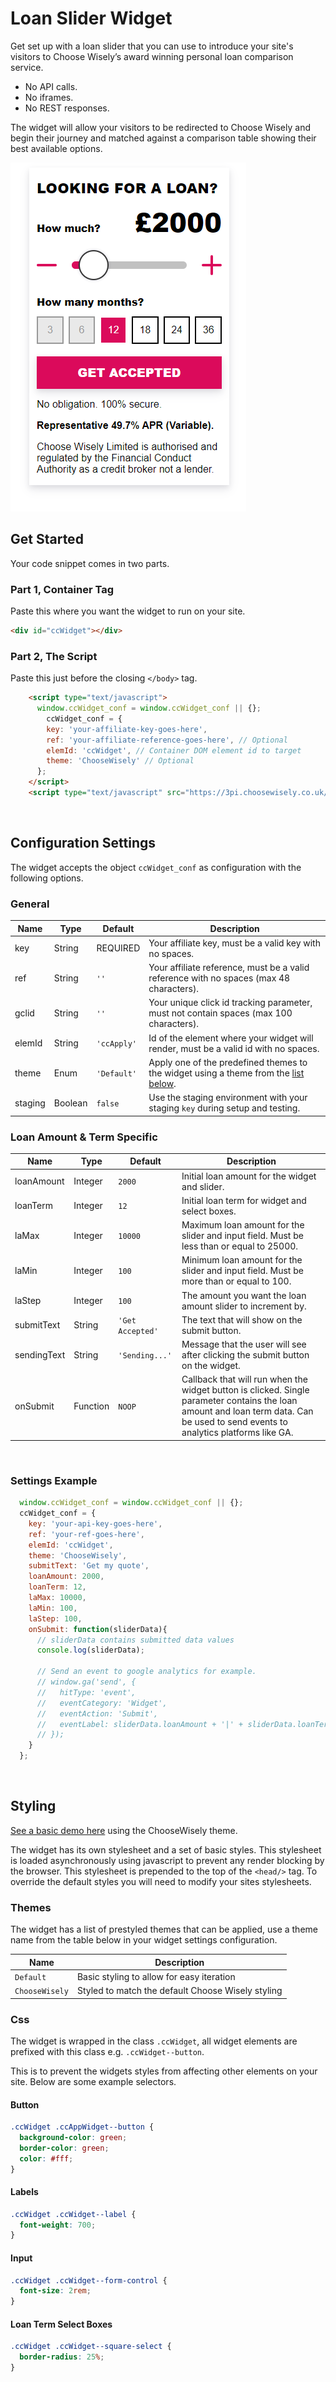 # Loan Slider Widget 

Get set up with a loan slider that you can use to introduce your site's visitors to Choose Wisely’s award winning personal loan comparison service.

- No API calls.
- No iframes.
- No REST responses.

The widget will allow your visitors to be redirected to Choose Wisely and begin their journey and matched against a comparison table showing their best available options.

![image](../images/widgetChooseWiselyTheme.png)

## Get Started
Your code snippet comes in two parts. 
### Part 1, Container Tag
Paste this where you want the widget to run on your site.

```html
<div id="ccWidget"></div>
```

### Part 2, The Script
Paste this just before the closing `</body>` tag.

```html
    <script type="text/javascript">
      window.ccWidget_conf = window.ccWidget_conf || {};
        ccWidget_conf = {
        key: 'your-affiliate-key-goes-here',
        ref: 'your-affiliate-reference-goes-here', // Optional
        elemId: 'ccWidget', // Container DOM element id to target
        theme: 'ChooseWisely' // Optional
      };
    </script>
    <script type="text/javascript" src="https://3pi.choosewisely.co.uk/ccwidget-loader.js"></script>
```
<br />

## Configuration Settings
The widget accepts the object `ccWidget_conf` as configuration with the following options.

### General
| Name            | Type     | Default       | Description                                                                                                                                                                                                    |
| --------------- | -------- | ------------- | -------------------------------------------------------------------------------------------------------------------------------------------------------------------------------------------------------------- |
| key             | String   | REQUIRED      | Your affiliate key, must be a valid key with no spaces.                                                                                                                                                        |
| ref             | String   | `''`          | Your affiliate reference, must be a valid reference with no spaces (max 48 characters).                                                                                                                        |
| gclid           | String   | `''`          | Your unique click id tracking parameter, must not contain spaces (max 100 characters).                                                                                                                         |
| elemId          | String   | `'ccApply'`   | Id of the element where your widget will render, must be a valid id with no spaces.                                                                                                                              |
| theme           | Enum     | `'Default'`   | Apply one of the predefined themes to the widget using a theme from the [list below](#themes).                                                                                                                   |
| staging         | Boolean  | `false`       | Use the staging environment with your staging `key` during setup and testing. |

### Loan Amount & Term Specific
| Name            | Type     | Default          | Description                                                                                                                                                                                                    |
| --------------- | -------- | ---------------- | -----------------------------------------------------------------------|
| loanAmount      | Integer  | `2000`           | Initial loan amount for the widget and slider.                         |
| loanTerm        | Integer  | `12`             | Initial loan term for widget and select boxes.                         |
| laMax           | Integer  | `10000`          | Maximum loan amount for the slider and input field. Must be less than or equal to 25000. |
| laMin           | Integer  | `100`            | Minimum loan amount for the slider and input field. Must be more than or equal to 100. |
| laStep          | Integer  | `100`            | The amount you want the loan amount slider to increment by.            |
| submitText      | String   | `'Get Accepted'` | The text that will show on the submit button.                          |
| sendingText     | String   | `'Sending...'`   | Message that the user will see after clicking the submit button on the widget. |
| onSubmit        | Function | `NOOP`           | Callback that will run when the widget button is clicked. Single parameter contains the loan amount and loan term data. Can be used to send events to analytics platforms like GA. |

<br />

### Settings Example
```js
  window.ccWidget_conf = window.ccWidget_conf || {};
  ccWidget_conf = {
    key: 'your-api-key-goes-here',
    ref: 'your-ref-goes-here',
    elemId: 'ccWidget',
    theme: 'ChooseWisely',
    submitText: 'Get my quote',
    loanAmount: 2000,
    loanTerm: 12,
    laMax: 10000,
    laMin: 100,
    laStep: 100,
    onSubmit: function(sliderData){
      // sliderData contains submitted data values
      console.log(sliderData);
      
      // Send an event to google analytics for example.
      // window.ga('send', {
      //   hitType: 'event',
      //   eventCategory: 'Widget',
      //   eventAction: 'Submit',
      //   eventLabel: sliderData.loanAmount + '|' + sliderData.loanTerm,
      // });
    }
  };
```

<br />

## Styling

[See a basic demo here](https://jsfiddle.net/ratio/khanyjse/) using the ChooseWisely theme.

The widget has its own stylesheet and a set of basic styles. This stylesheet is loaded asynchronously using javascript to prevent any render blocking by the browser. This stylesheet is prepended to the top of the `<head/>` tag. To override the default styles you will need to modify your sites stylesheets.


### Themes
The widget has a list of prestyled themes that can be applied, use a theme name from the table below in your widget settings configuration.

| Name             | Description                                        |
| ---------------- | -------------------------------------------------- |
| `Default`        | Basic styling to allow for easy iteration          |
| `ChooseWisely`   | Styled to match the default Choose Wisely styling  |

### Css
The widget is wrapped in the class `.ccWidget`, all widget elements are prefixed with this class e.g. `.ccWidget--button`.

This is to prevent the widgets styles from affecting other elements on your site. Below are some example selectors.

#### Button 

```css
.ccWidget .ccAppWidget--button {
  background-color: green;
  border-color: green;
  color: #fff;
}
```

#### Labels
```css
.ccWidget .ccWidget--label {
  font-weight: 700;
}
```

#### Input
```css
.ccWidget .ccWidget--form-control {
  font-size: 2rem;
}
```

#### Loan Term Select Boxes
```css
.ccWidget .ccWidget--square-select {
  border-radius: 25%;
}
```
